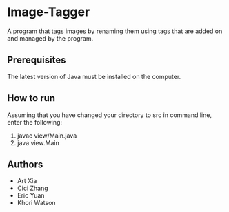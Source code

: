 # Image-Tagger
A program that tags images by renaming them using tags that are added on and managed by the program.

## Prerequisites
The latest version of Java must be installed on the computer.

## How to run
Assuming that you have changed your directory to src in command line, enter the following:
1. javac view/Main.java
2. java view.Main

## Authors
* Art Xia
* Cici Zhang
* Eric Yuan
* Khori Watson
